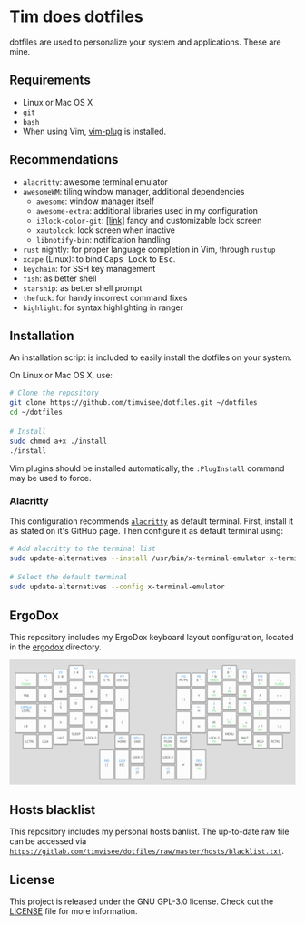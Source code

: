 # Tim does dotfiles
dotfiles are used to personalize your system and applications. These are mine.

## Requirements
* Linux or Mac OS X
* `git`
* `bash`
* When using Vim, [vim-plug][vim-plug] is installed.

## Recommendations
* `alacritty`: awesome terminal emulator
* `awesomeWM`: tiling window manager, additional dependencies
    * `awesome`: window manager itself
    * `awesome-extra`: additional libraries used in my configuration
    * `i3lock-color-git`: [[link]](https://github.com/chrjguill/i3lock-color) fancy and customizable lock screen
    * `xautolock`: lock screen when inactive
    * `libnotify-bin`: notification handling
* `rust` nightly: for proper language completion in Vim, through `rustup`
* `xcape` (Linux): to bind <kbd>Caps Lock</kbd> to <kbd>Esc</kbd>.
* `keychain`: for SSH key management
* `fish`: as better shell
* `starship`: as better shell prompt
* `thefuck`: for handy incorrect command fixes
* `highlight`: for syntax highlighting in ranger

## Installation
An installation script is included to easily install the dotfiles on your system.

On Linux or Mac OS X, use:
```bash
# Clone the repository
git clone https://github.com/timvisee/dotfiles.git ~/dotfiles
cd ~/dotfiles

# Install
sudo chmod a+x ./install
./install
```

Vim plugins should be installed automatically, the `:PlugInstall` command may be
used to force.

### Alacritty
This configuration recommends [`alacritty`][alacritty] as default terminal.
First, install it as stated on it's GitHub page.
Then configure it as default terminal using:
```bash
# Add alacritty to the terminal list
sudo update-alternatives --install /usr/bin/x-terminal-emulator x-terminal-emulator $(which alacritty) 0

# Select the default terminal
sudo update-alternatives --config x-terminal-emulator
```

## ErgoDox
This repository includes my ErgoDox keyboard layout configuration,
located in the [ergodox](./ergodox) directory.

![ErgoDox layout](./ergodox/layout.png)

## Hosts blacklist
This repository includes my personal hosts banlist.
The up-to-date raw file can be accessed via
[`https://gitlab.com/timvisee/dotfiles/raw/master/hosts/blacklist.txt`](https://gitlab.com/timvisee/dotfiles/raw/master/hosts/blacklist.txt).

## License
This project is released under the GNU GPL-3.0 license. Check out the [LICENSE](LICENSE) file for more information.

[alacritty]: https://github.com/jwilm/alacritty
[vim-plug]: https://github.com/junegunn/vim-plug
